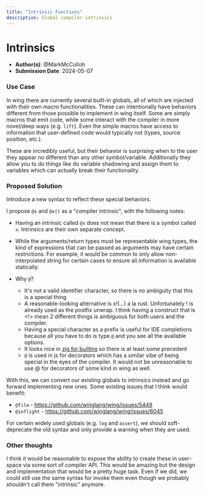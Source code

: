 ```yaml
---
title: "Intrinsic Functions"
description: Global compiler intrinsics
---
```


# Intrinsics

- **Author(s)**: @MarkMcCulloh
- **Submission Date**: 2024-05-07

### Use Case

In wing there are currently several built-in globals, all of which are injected with their own macro functionalities. These can intentionally have behaviors different from those possible to implement in wing itself. Some are simply macros that emit code, while some interact with the compiler in more novel/deep ways (e.g. `lift`). Even the simple macros have access to information that user-defined code would typically not (types, source position, etc.).

These are incredibly useful, but their behavior is surprising when to the user they appear no different than any other symbol/variable. Additionally they allow you to do things like do variable shadowing and assign them to variables which can actually break their functionality.

### Proposed Solution

Introduce a new syntax to reflect these special behaviors.

I propose `@x` and `@x()` as a "compiler intrinsic", with the following notes:
- Having an intrinsic called `@x` does not mean that there is a symbol called `x`. Intrinsics are their own separate concept.
- While the arguments/return types must be representable wing types, the kind of expressions that can be passed as arguments may have certain restrictions. For example, it would be common to only allow non-interpolated string for certain cases to ensure all information is available statically.

- Why `@`?
  - It's not a valid identifier character, so there is no ambiguity that this is a special thing
  - A reasonable-looking alternative is x!(...) a la rust. Unfortunately ! is already used as the postfix unwrap. I think having a construct that is <identifier><!> mean 2 different things is ambiguous for both users and the compiler.
  - Having a special character as a prefix is useful for IDE completions because all you have to do is type `@` and you see all the available options.
  - It looks nice in [zig for builtins](https://ziglang.org/documentation/master/#Builtin-Functions) so there is at least some precedent
  - `@` is used in js for decorators which has a similar vibe of being special in the eyes of the compiler. It would not be unreasonable to use @ for decorators of some kind in wing as well.

With this, we can convert our existing globals to intrinsics instead and go forward implementing new ones. Some existing issues that I think would benefit:
- `@file` - https://github.com/winglang/wing/issues/5449
- `@inflight` - https://github.com/winglang/wing/issues/6045

For certain widely used globals (e.g. `log` and `assert`), we should soft-deprecate the old syntax and only provide a warning when they are used. 

### Other thoughts

I think it would be reasonable to expose the ability to create these in user-space via some sort of compiler API. This would be amazing but the design and implementation that would be a pretty huge task. Even if we did, we could still use the same syntax for invoke them even though we probably shouldn't call them "intrinsic" anymore.
